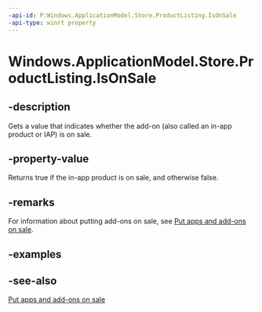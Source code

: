 ```yaml
---
-api-id: P:Windows.ApplicationModel.Store.ProductListing.IsOnSale
-api-type: winrt property
---
```


<!-- Property syntax
public bool IsOnSale { get; }
-->

# Windows.ApplicationModel.Store.ProductListing.IsOnSale

## -description
Gets a value that indicates whether the add-on (also called an in-app product or IAP) is on sale.

## -property-value
Returns true if the in-app product is on sale, and otherwise false.

## -remarks
For information about putting add-ons on sale, see [Put apps and add-ons on sale](https://docs.microsoft.com/windows/uwp/publish/put-apps-and-add-ons-on-sale).

## -examples

## -see-also
[Put apps and add-ons on sale](https://docs.microsoft.com/windows/uwp/publish/put-apps-and-add-ons-on-sale)